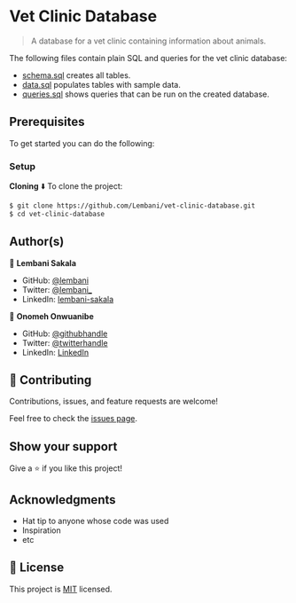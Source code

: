 <!--
 Copyright (C) Lembani Sakala - All rights reserved.
 Unauthorized copying of this file, via any medium is strictly prohibited. 
 Proprietary and confidential.
-->

# Vet Clinic Database

> A database for a vet clinic containing information about animals.


The following files contain plain SQL and queries for the vet clinic database:

- [schema.sql](./schema.sql) creates all tables.
- [data.sql](./data.sql) populates tables with sample data.
- [queries.sql](./queries.sql) shows queries that can be run on the created database.

## Prerequisites

To get started you can do the following:

### Setup

**Cloning** ⬇️
To clone the project:

```bash
$ git clone https://github.com/Lembani/vet-clinic-database.git
$ cd vet-clinic-database
```

## Author(s)

👤 **Lembani Sakala**

- GitHub: [@lembani](https://github.com/lembani)
- Twitter: [@lembani_](https://twitter.com/lembani_)
- LinkedIn: [lembani-sakala](https://linkedin.com/in/lembani-sakala)

👤 **Onomeh Onwuanibe**

- GitHub: [@githubhandle](https://github.com/Estherstarr/)
- Twitter: [@twitterhandle](https://twitter.com/AnibeEsther)
- LinkedIn: [LinkedIn](https://linkedin.com/in/onwuanibeonome)

## 🤝 Contributing

Contributions, issues, and feature requests are welcome!

Feel free to check the [issues page](../../issues/).

## Show your support

Give a ⭐️ if you like this project!

## Acknowledgments

- Hat tip to anyone whose code was used
- Inspiration
- etc

## 📝 License

This project is [MIT](./MIT.md) licensed.
